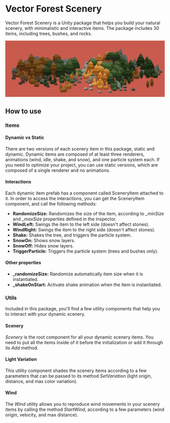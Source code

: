 # Vector Forest Scenery
Vector Forest Scenery is a Unity package that helps you build your natural scenery, with minimalistic and interactive items. The package includes 30 items, including trees, bushes, and rocks.

![image](./Media/sum-forest.png)

## How to use

### Items

#### Dynamic vs Static
There are two versions of each scenery item in this package, static and dynamic. Dynamic items are composed of at least three renderers, animations (wind, idle, shake, and snow), and one particle system each. If you need to optimize your project, you can use static versions, which are composed of a single renderer and no animations.


#### Interactions
Each dynamic item prefab has a component called SceneryItem attached to it. In order to access the interactions, you can get the SceneryItem component, and call the following methods:

*   **RandomizeSize:** Randomizes the size of the item, according to _\_minSize_ and _\_maxSize_ properties defined in the inspector.
*   **WindLeft:** Swings the item to the left side (doesn't affect stones).
*   **WindRight:** Swings the item to the right side (doesn't affect stones).
*   **Shake:** Shakes the tree, and triggers the particle system.
*   **SnowOn:** Shows snow layers.
*   **SnowOff:** Hides snow layers.
*   **TriggerParticle:** Triggers the particle system (trees and bushes only).

  

#### Other properties
*   **\_randomizeSize:** Randomize automatically item size when it is instantiated.
*   **\_shakeOnStart:** Activate shake animation when the item is instantiated.

### Utils
Included in this package, you'll find a few utility components that help you to interact with your dynamic scenery.


#### Scenery
_Scenery_ is the root component for all your dynamic scenery items. You need to put all the items inside of it before the initialization or add it through its _Add_ method.  

#### Light Variation

This utility component shades the scenery items according to a few parameters that can be passed to its method _SetVariation_ (light origin, distance, and max color variation)_._

#### Wind

The _Wind_ utility allows you to reproduce wind movements in your scenery items by calling the method _StartWind_, according to a few parameters (wind origin, velocity, and max distance).
